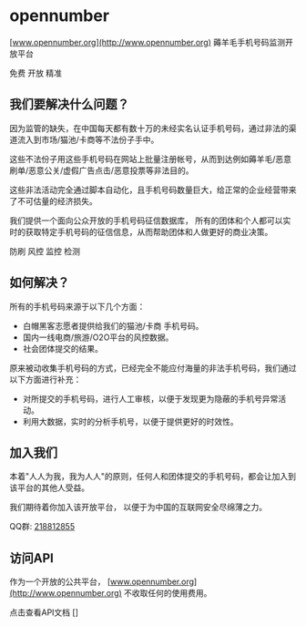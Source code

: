 # opennumber

[www.opennumber.org](http://www.opennumber.org)  薅羊毛手机号码监测开放平台

免费 开放 精准
## 我们要解决什么问题？
因为监管的缺失，在中国每天都有数十万的未经实名认证手机号码，通过非法的渠道流入到市场/猫池/卡商等不法份子手中。

这些不法份子用这些手机号码在网站上批量注册帐号，从而到达例如薅羊毛/恶意刷单/恶意公关/虚假广告点击/恶意投票等非法目的。

这些非法活动完全通过脚本自动化，且手机号码数量巨大，给正常的企业经营带来了不可估量的经济损失。

我们提供一个面向公众开放的手机号码征信数据库， 所有的团体和个人都可以实时的获取特定手机号码的征信信息，从而帮助团体和人做更好的商业决策。


防刷 风控 监控 检测

## 如何解决？
所有的手机号码来源于以下几个方面：
- 白帽黑客志愿者提供给我们的猫池/卡商 手机号码。
- 国内一线电商/旅游/O2O平台的风控数据。
- 社会团体提交的结果。

原来被动收集手机号码的方式，已经完全不能应付海量的非法手机号码，我们通过以下方面进行补充：
- 对所提交的手机号码，进行人工审核，以便于发现更为隐蔽的手机号异常活动。
- 利用大数据，实时的分析手机号，以便于提供更好的时效性。



## 加入我们
本着"人人为我，我为人人"的原则，任何人和团体提交的手机号码，都会让加入到该平台的其他人受益。

我们期待着你加入该开放平台， 以便于为中国的互联网安全尽绵薄之力。

QQ群: [218812855](http://jq.qq.com/?_wv=1027&k=28f39rl)



## 访问API
作为一个开放的公共平台， [www.opennumber.org](http://www.opennumber.org) 不收取任何的使用费用。

点击查看API文档 []



